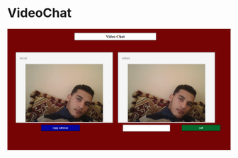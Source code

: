 # VideoChat
<img src="videoChat.png" raw=true alt="Subject Pronouns" style="margin-right: 10px;" />
